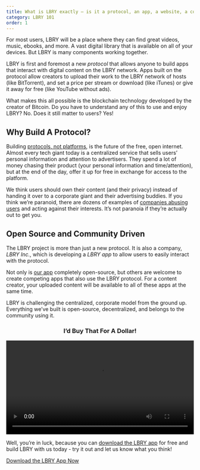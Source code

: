 ```yaml
---
title: What is LBRY exactly – is it a protocol, an app, a website, a company?
category: LBRY 101
order: 1
---
```

For most users, LBRY will be a place where they can find great videos, music, ebooks, and more. A vast digital library that is available on all of your devices. But LBRY is many components working together.

LBRY is first and foremost a new *protocol* that allows anyone to build apps that interact with digital content on the LBRY network. Apps built on the protocol allow creators to upload their work to the LBRY network of hosts (like BitTorrent), and set a price per stream or download (like iTunes) or give it away for free (like YouTube without ads).

What makes this all possible is the blockchain technology developed by the creator of Bitcoin. Do you have to understand any of this to use and enjoy LBRY? No. Does it still matter to users? Yes!

## Why Build A Protocol?
Building [protocols, not platforms](https://lbry.io/news/blockchain-is-love-blockchain-is-life), is the future of the free, open internet. Almost every tech giant today is a centralized service that sells users’ personal information and attention to advertisers. They spend a lot of money chasing their product (your personal information and time/attention), but at the end of the day, offer it up for free in exchange for access to the platform. 

We think users should own their content (and their privacy) instead of handing it over to a corporate giant and their advertising buddies. If you think we’re paranoid, there are dozens of examples of [companies abusing users](https://lbry.io/news/why-do-tech-giants-abuse-their-users) and acting against their interests. It’s not paranoia if they’re actually out to get you.

## Open Source and Community Driven
The LBRY project is more than just a new protocol. It is also a company, *LBRY Inc.*, which is developing a *LBRY app* to allow users to easily interact with the protocol. 

Not only is [our app](https://lbry.io/get?auto=1) completely open-source, but others are welcome to create competing apps that also use the LBRY protocol. For a content creator, your uploaded content will be available to all of these apps at the same time.

LBRY is challenging the centralized, corporate model from the ground up. Everything we’ve built is open-source, decentralized, and belongs to the community using it.

<h3 style="text-align: center;" markdown="1">I’d Buy That For A Dollar!</h3> 
<video width="100%" controls src="https://spee.ch/c/Id-Buy-That-for-a-Dollar.mp4"/></video>

Well, you’re in luck, because you can [download the LBRY app](https://lbry.io/get?auto=1) for free and build LBRY with us today - try it out and let us know what you think!

[Download the LBRY App Now](https://lbry.io/get?auto=1)
